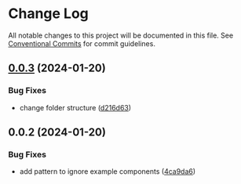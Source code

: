 # Change Log

All notable changes to this project will be documented in this file.
See [Conventional Commits](https://conventionalcommits.org) for commit guidelines.

## [0.0.3](https://github.com/diego-cecatto/Compass/compare/@docmate/server@0.0.2...@docmate/server@0.0.3) (2024-01-20)


### Bug Fixes

* change folder structure ([d216d63](https://github.com/diego-cecatto/Compass/commit/d216d6303abcc2dbf429d5145086d36812810d1f))





## 0.0.2 (2024-01-20)


### Bug Fixes

* add pattern to ignore example components ([4ca9da6](https://github.com/diego-cecatto/Compass/commit/4ca9da6cb274c79dd14afa7355ceeda95b0961e7))
